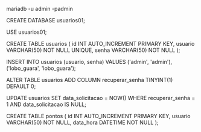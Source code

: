 mariadb -u admin -padmin

CREATE DATABASE usuarios01;


USE usuarios01;


CREATE TABLE usuarios (
    id INT AUTO_INCREMENT PRIMARY KEY,
    usuario VARCHAR(50) NOT NULL UNIQUE,
    senha VARCHAR(50) NOT NULL
);


INSERT INTO usuarios (usuario, senha) VALUES 
    ('admin', 'admin'),
    ('lobo_guara', 'lobo_guara');


ALTER TABLE usuarios ADD COLUMN recuperar_senha TINYINT(1) DEFAULT 0;


UPDATE usuarios SET data_solicitacao = NOW() WHERE recuperar_senha = 1 AND data_solicitacao IS NULL;


CREATE TABLE pontos (
    id INT AUTO_INCREMENT PRIMARY KEY,
    usuario VARCHAR(50) NOT NULL,
    data_hora DATETIME NOT NULL
);

